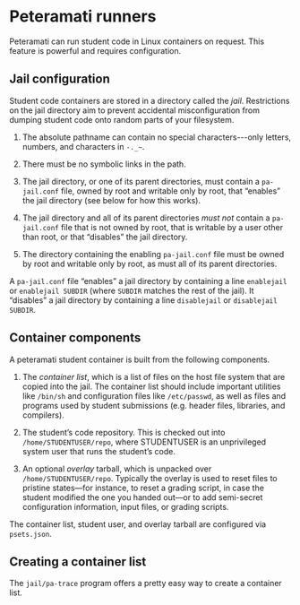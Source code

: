 Peteramati runners
==================

Peteramati can run student code in Linux containers on request. This
feature is powerful and requires configuration.

Jail configuration
------------------

Student code containers are stored in a directory called the _jail_.
Restrictions on the jail directory aim to prevent accidental
misconfiguration from dumping student code onto random parts of your
filesystem.

1. The absolute pathname can contain no special characters---only
letters, numbers, and characters in `-._~`.

2. There must be no symbolic links in the path.

3. The jail directory, or one of its parent directories, must contain
a `pa-jail.conf` file, owned by root and writable only by root, that
“enables” the jail directory (see below for how this works).

4. The jail directory and all of its parent directories _must not_
contain a `pa-jail.conf` file that is not owned by root, that is
writable by a user other than root, or that “disables” the jail
directory.

5. The directory containing the enabling `pa-jail.conf` file must be owned by
   root and writable only by root, as must all of its parent directories.

A `pa-jail.conf` file “enables” a jail directory by containing a line
`enablejail` or `enablejail SUBDIR` (where `SUBDIR` matches the rest
of the jail). It “disables” a jail directory by containing a line
`disablejail` or `disablejail SUBDIR`.

Container components
--------------------

A peteramati student container is built from the following components.

1. The _container list_, which is a list of files on the host file system that
   are copied into the jail. The container list should include important
   utilities like `/bin/sh` and configuration files like `/etc/passwd`, as
   well as files and programs used by student submissions (e.g. header files,
   libraries, and compilers).

2. The student’s code repository. This is checked out into
   `/home/STUDENTUSER/repo`, where STUDENTUSER is an unprivileged system user
   that runs the student’s code.

3. An optional _overlay_ tarball, which is unpacked over
   `/home/STUDENTUSER/repo`. Typically the overlay is used to reset files to
   pristine states—for instance, to reset a grading script, in case the
   student modified the one you handed out—or to add semi-secret configuration
   information, input files, or grading scripts.

The container list, student user, and overlay tarball are configured via
`psets.json`.

Creating a container list
-------------------------

The `jail/pa-trace` program offers a pretty easy way to create a container
list.
